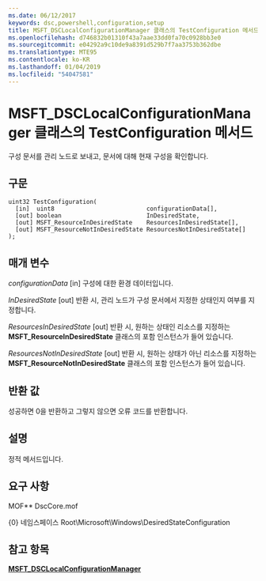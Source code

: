 ```yaml
---
ms.date: 06/12/2017
keywords: dsc,powershell,configuration,setup
title: MSFT_DSCLocalConfigurationManager 클래스의 TestConfiguration 메서드
ms.openlocfilehash: d746832b01310f43a7aae33dd0fa70c0928bb3e0
ms.sourcegitcommit: e04292a9c10de9a8391d529b7f7aa3753b362dbe
ms.translationtype: MTE95
ms.contentlocale: ko-KR
ms.lasthandoff: 01/04/2019
ms.locfileid: "54047581"
---
```

# <a name="testconfiguration-method-of-the-msftdsclocalconfigurationmanager-class"></a>MSFT_DSCLocalConfigurationManager 클래스의 TestConfiguration 메서드

구성 문서를 관리 노드로 보내고, 문서에 대해 현재 구성을 확인합니다.

## <a name="syntax"></a>구문

```mof
uint32 TestConfiguration(
  [in]  uint8                          configurationData[],
  [out] boolean                        InDesiredState,
  [out] MSFT_ResourceInDesiredState    ResourcesInDesiredState[],
  [out] MSFT_ResourceNotInDesiredState ResourcesNotInDesiredState[]
);
```

## <a name="parameters"></a>매개 변수

*configurationData* \[in\] 구성에 대한 환경 데이터입니다.

*InDesiredState* \[out\] 반환 시, 관리 노드가 구성 문서에서 지정한 상태인지 여부를 지정합니다.

*ResourcesInDesiredState* \[out\] 반환 시, 원하는 상태인 리소스를 지정하는 **MSFT_ResourceInDesiredState** 클래스의 포함 인스턴스가 들어 있습니다.

*ResourcesNotInDesiredState* \[out\] 반환 시, 원하는 상태가 아닌 리소스를 지정하는 **MSFT_ResourceNotInDesiredState** 클래스의 포함 인스턴스가 들어 있습니다.

## <a name="return-value"></a>반환 값

성공하면 0을 반환하고 그렇지 않으면 오류 코드를 반환합니다.

## <a name="remarks"></a>설명

정적 메서드입니다.

## <a name="requirements"></a>요구 사항

MOF** DscCore.mof

{0} 네임스페이스 Root\Microsoft\Windows\DesiredStateConfiguration

## <a name="see-also"></a>참고 항목

[**MSFT_DSCLocalConfigurationManager**](msft-dsclocalconfigurationmanager.md)